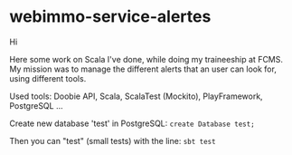 # webimmo-service-alertes

Hi

Here some work on Scala I've done, while doing my traineeship at FCMS.
My mission was to manage the different alerts that an user can look for, using different tools.

Used tools: Doobie API, Scala, ScalaTest (Mockito), PlayFramework, PostgreSQL ...

Create new database 'test' in PostgreSQL: 
`create Database test;`

Then you can "test" (small tests) with the line: `sbt test`
